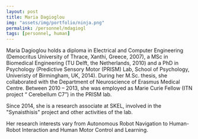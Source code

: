 ```yaml
---
layout: post
title: Maria Dagioglou
img: "assets/img/portfolio/ninja.png"
permalink: /personnel/mdagiogl
tags: [personnel, human]
---
```


Maria Dagioglou holds a diploma in Electrical and Computer Engineering
(Democritus University of Thrace, Xanthi, Greece, 2007), a MSc in
Biomedical Engineering (TU Delft, the Netherlands, 2010) and a PhD in
Psychology (Predictive Sensory Motor (PRISM) Lab, School of
Psychology, Univeristy of Birmingham, UK, 2014). During her M.Sc.
thesis, she collaborated with the Department of Neuroscience of
Erasmus Medical Centre. Between 2010 – 2013, she was employed as Marie
Curie Fellow (ITN project “ Cerebellum C7”) in the PRISM lab.

Since 2014, she is a research associate at SKEL, involved in the
"Synaisthisis" project and other activities of the lab.

Her research interests vary from Autonomous Robot Navigation to
Human-Robot Interaction and Human Motor Control and Learning.
